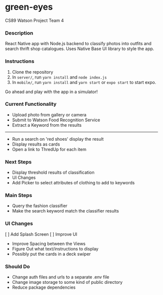 # green-eyes
CS89 Watson Project Team 4

### Description
React Native app with Node.js backend to classify photos into outfits and search thrift shop catalogues. Uses Native Base UI library to style the app.

### Instructions
1) Clone the repository
2) In `server/`, run `yarn install` and `node index.js`
3) In `mobile/`, run `yarn install` and `yarn start` or `expo start` to start expo.

Go ahead and play with the app in a simulator!

### Current Functionality
- Upload photo from gallery or camera
- Submit to Watson Food Recognition Service
- Extract a Keyword from the results
---
- Run a search on 'red shoes' display the result
- Display results as cards
- Open a link to ThredUp for each item

### Next Steps
- Display threshold results of classification
- UI Changes
- Add Picker to select attributes of clothing to add to keywords

### Main Steps
- Query the fashion classifier
- Make the search keyword match the classifier results

###  UI Changes
[ ] Add Splash Screen
[ ] Improve UI

- Improve Spacing between the Views
- Figure Out what text/instructions to display
- Possibly put the cards in a deck swiper

### Should Do
- Change auth files and urls to a separate .env file
- Change image storage to some kind of public directory
- Reduce package dependencies
